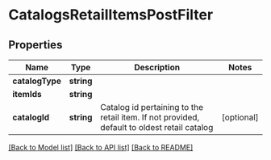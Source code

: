 # CatalogsRetailItemsPostFilter

## Properties
Name | Type | Description | Notes
------------ | ------------- | ------------- | -------------
**catalogType** | **string** |  | 
**itemIds** | **string** |  | 
**catalogId** | **string** | Catalog id pertaining to the retail item. If not provided, default to oldest retail catalog | [optional] 

[[Back to Model list]](../README.md#documentation-for-models) [[Back to API list]](../README.md#documentation-for-api-endpoints) [[Back to README]](../README.md)


